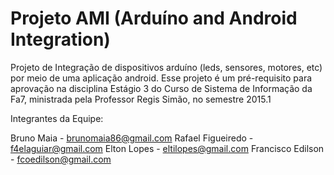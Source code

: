 # Projeto AMI (Arduíno and Android Integration)
Projeto de Integração de dispositivos arduíno (leds, sensores, motores, etc) por meio de uma aplicação android. 
Esse projeto é um pré-requisito para aprovação na disciplina Estágio 3 do Curso de Sistema de Informação da Fa7,
ministrada pela Professor Regis Simão, no semestre 2015.1

Integrantes da Equipe:

Bruno Maia - brunomaia86@gmail.com
Rafael Figueiredo - f4elaguiar@gmail.com
Elton Lopes - eltilopes@gmail.com
Francisco Edilson - fcoedilson@gmail.com



